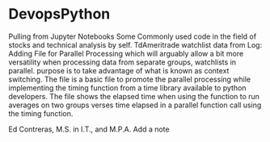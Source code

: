 # DevopsPython
Pulling from Jupyter Notebooks Some Commonly used code in the field of stocks and technical analysis by self.  TdAmeritrade watchlist data from 
Log:
Adding File for Parallel Processing which will arguably allow a bit more versatility when processing data from separate groups, watchlists in parallel.  purpose is to take advantage of what is known as context switching.  The file is a basic file to promote the parallel processing while implementing the timing function from a time library available to python developers.  The file shows the elapsed time when using the function to run averages on two groups verses time elapsed in a parallel function call using the timing function.

Ed Contreras, M.S. in I.T., and M.P.A. Add a note
